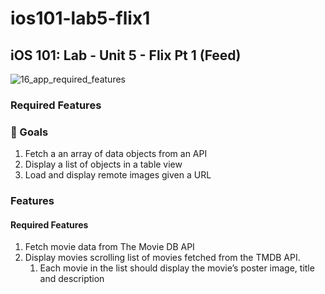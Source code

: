 # ios101-lab5-flix1

## iOS 101: Lab - Unit 5 - Flix Pt 1 (Feed)

![16_app_required_features](https://user-images.githubusercontent.com/11927517/223374834-93edad78-9273-45d1-9d42-50ece5bb5b51.gif)

### Required Features

### 🎯 Goals

1. Fetch a an array of data objects from an API
1. Display a list of objects in a table view
1. Load and display remote images given a URL

### Features

#### Required Features

1. Fetch movie data from The Movie DB API
1. Display movies scrolling list of movies fetched from the TMDB API.
   1. Each movie in the list should display the movie’s poster image, title and description
